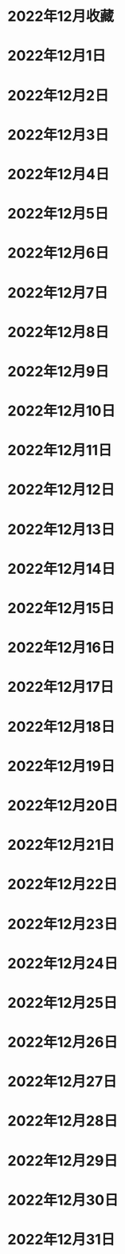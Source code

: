 # 2022年12月收藏


# 2022年12月1日

# 2022年12月2日

# 2022年12月3日

# 2022年12月4日

# 2022年12月5日

# 2022年12月6日

# 2022年12月7日

# 2022年12月8日

# 2022年12月9日

# 2022年12月10日

# 2022年12月11日

# 2022年12月12日

# 2022年12月13日

# 2022年12月14日

# 2022年12月15日

# 2022年12月16日

# 2022年12月17日

# 2022年12月18日

# 2022年12月19日

# 2022年12月20日

# 2022年12月21日

# 2022年12月22日

# 2022年12月23日

# 2022年12月24日

# 2022年12月25日

# 2022年12月26日

# 2022年12月27日

# 2022年12月28日

# 2022年12月29日

# 2022年12月30日

# 2022年12月31日


